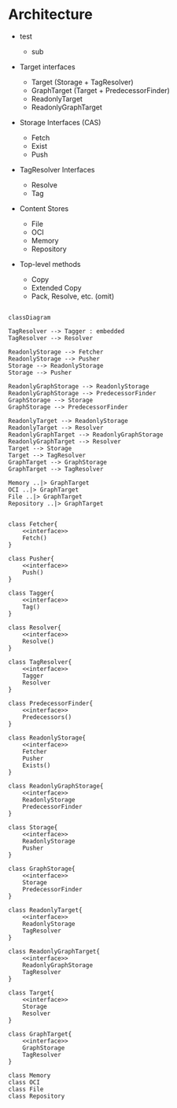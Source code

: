 # Architecture

- test
    - sub 

- Target interfaces
    - Target (Storage + TagResolver)
    - GraphTarget (Target + PredecessorFinder)
    - ReadonlyTarget
    - ReadonlyGraphTarget

- Storage Interfaces (CAS)
    - Fetch
    - Exist
    - Push

- TagResolver Interfaces
    - Resolve
    - Tag

- Content Stores
    - File
    - OCI
    - Memory
    - Repository

- Top-level methods
    - Copy
    - Extended Copy
    - Pack, Resolve, etc. (omit)

```mermaid

classDiagram

TagResolver --> Tagger : embedded
TagResolver --> Resolver

ReadonlyStorage --> Fetcher
ReadonlyStorage --> Pusher
Storage --> ReadonlyStorage
Storage --> Pusher

ReadonlyGraphStorage --> ReadonlyStorage
ReadonlyGraphStorage --> PredecessorFinder
GraphStorage --> Storage
GraphStorage --> PredecessorFinder

ReadonlyTarget --> ReadonlyStorage
ReadonlyTarget --> Resolver
ReadonlyGraphTarget --> ReadonlyGraphStorage
ReadonlyGraphTarget --> Resolver
Target --> Storage
Target --> TagResolver
GraphTarget --> GraphStorage
GraphTarget --> TagResolver

Memory ..|> GraphTarget
OCI ..|> GraphTarget
File ..|> GraphTarget
Repository ..|> GraphTarget


class Fetcher{
    <<interface>>
    Fetch()
}

class Pusher{
    <<interface>>
    Push()
}

class Tagger{
    <<interface>>
    Tag()
}

class Resolver{
    <<interface>>
    Resolve()
}

class TagResolver{
    <<interface>>
    Tagger
    Resolver
}

class PredecessorFinder{
    <<interface>>
    Predecessors()
}

class ReadonlyStorage{
    <<interface>>
    Fetcher
    Pusher
    Exists()
}

class ReadonlyGraphStorage{
    <<interface>>
    ReadonlyStorage
    PredecessorFinder
}

class Storage{
    <<interface>>
    ReadonlyStorage
    Pusher
}

class GraphStorage{
    <<interface>>
    Storage
    PredecessorFinder
}

class ReadonlyTarget{
    <<interface>>
    ReadonlyStorage
    TagResolver
}

class ReadonlyGraphTarget{
    <<interface>>
    ReadonlyGraphStorage
    TagResolver
}

class Target{
    <<interface>>
    Storage
    Resolver
}

class GraphTarget{
    <<interface>>
    GraphStorage
    TagResolver
}

class Memory
class OCI
class File
class Repository

```